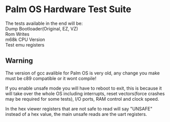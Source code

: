 # Palm OS Hardware Test Suite

The tests available in the end will be:  
Dump Bootloader(Original, EZ, VZ)  
Rom Writes  
m68k CPU Version  
Test emu registers  



## Warning
The version of gcc avalible for Palm OS is very old, any change you make must be c89 compatible or it wont compile!

If you enable unsafe mode you will have to reboot to exit, this is because it will take over the whole OS including interrupts, reset vectors(force crashes may be required for some tests), I/O ports, RAM control and clock speed.

In the hex viewer registers that are not safe to read will say "UNSAFE" instead of a hex value, the main unsafe reads are the uart registers.
